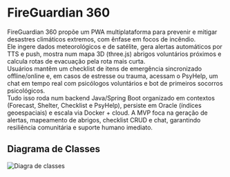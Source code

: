 # FireGuardian 360

FireGuardian 360 propõe um PWA multiplataforma para prevenir e mitigar desastres climáticos extremos, com ênfase em focos de incêndio.  
Ele ingere dados meteorológicos e de satélite, gera alertas automáticos por TTS e push, mostra num mapa 3D (three.js) abrigos voluntários próximos e calcula rotas de evacuação pela rota mais curta.  
Usuários mantêm um checklist de itens de emergência sincronizado offline/online e, em casos de estresse ou trauma, acessam o PsyHelp, um chat em tempo real com psicólogos voluntários e bot de primeiros socorros psicológicos.  
Tudo isso roda num backend Java/Spring Boot organizado em contextos (Forecast, Shelter, Checklist e PsyHelp), persiste em Oracle (índices geoespaciais) e escala via Docker + cloud. A MVP foca na geração de alertas, mapeamento de abrigos, checklist CRUD e chat, garantindo resiliência comunitária e suporte humano imediato.

## Diagrama de Classes

![Diagra de classes](./../../test.html/Class%20Diagram0.png)
